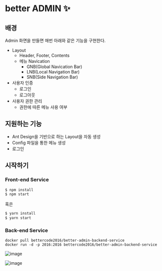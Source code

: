 # better ADMIN ✨

## 배경

Admin 화면을 만들면 매번 아래와 같은 기능을 구현한다.

* Layout
  * Header, Footer, Contents
  * 메뉴 Navication
    * GNB(Global Navication Bar)
    * LNB(Local Navigation Bar)
    * SNB(Side Navigation Bar)
* 사용자 인증
  * 로그인
  * 로그아웃
* 사용자 권한 관리
  * 권한에 따른 메뉴 사용 여부


## 지원하는 기능
* Ant Design을 기반으로 하는 Layout을 자동 생성
* Config 파일을 통한 메뉴 생성
* 로그인 

## 시작하기

### Front-end Service
```bash
$ npm install
$ npm start
```

혹은

```bash
$ yarn install
$ yarn start
```

### Back-end Service
```
docker pull bettercode2016/better-admin-backend-service
docker run -d -p 2016:2016 bettercode2016/better-admin-backend-service
```

![image](https://user-images.githubusercontent.com/16472109/113784746-e6d85280-9770-11eb-9728-601032c7bf09.png)

![image](https://user-images.githubusercontent.com/16472109/113784793-f9eb2280-9770-11eb-8d78-deea642fa855.png)



